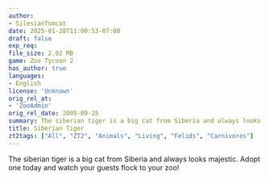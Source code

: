 ```yaml
---
author:
- SilesianTomcat
date: 2025-01-28T11:00:53-07:00
draft: false
exp_req:
file_size: 2.02 MB
game: Zoo Tycoon 2
has_author: true
languages:
- English
license: 'Unknown'
orig_rel_at:
- 'ZooAdmin'
orig_rel_date: 2005-09-25
summary: The siberian tiger is a big cat from Siberia and always looks majestic. Adopt one today and watch your guests flock to your zoo!
title: Siberian Tiger
zt2tags: ["All", "ZT2", "Animals", "Living", "Felids", "Carnivores"]
---
```

The siberian tiger is a big cat from Siberia and always looks majestic. Adopt one today and watch your guests flock to your zoo!
